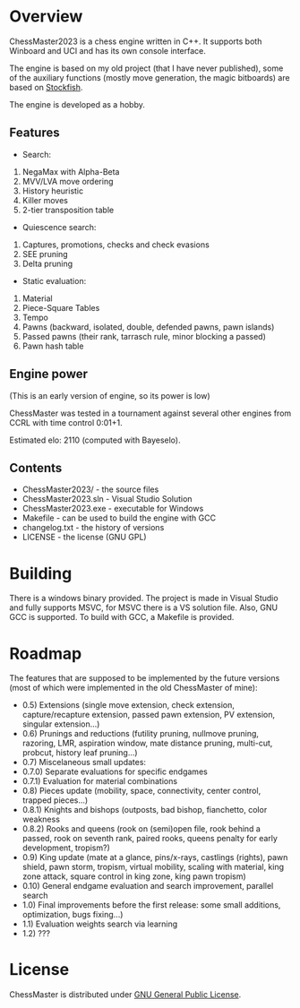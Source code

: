 # Overview
ChessMaster2023 is a chess engine written in C++. It supports both Winboard and UCI and has its own console interface. 

The engine is based on my old project (that I have never published), some of the auxiliary functions (mostly move generation, the magic bitboards) are based on [Stockfish](https://github.com/official-stockfish/Stockfish/tree/master).

The engine is developed as a hobby.

## Features
* Search:
1) NegaMax with Alpha-Beta
2) MVV/LVA move ordering
3) History heuristic
4) Killer moves
5) 2-tier transposition table

* Quiescence search:
1) Captures, promotions, checks and check evasions
2) SEE pruning
3) Delta pruning

* Static evaluation:
1) Material
2) Piece-Square Tables
3) Tempo
4) Pawns (backward, isolated, double, defended pawns, pawn islands)
5) Passed pawns (their rank, tarrasch rule, minor blocking a passed)
6) Pawn hash table

## Engine power
(This is an early version of engine, so its power is low)

ChessMaster was tested in a tournament against several other engines from CCRL
with time control 0:01+1.

Estimated elo: 2110 (computed with Bayeselo).

## Contents
* ChessMaster2023/ - the source files
* ChessMaster2023.sln - Visual Studio Solution
* ChessMaster2023.exe - executable for Windows
* Makefile - can be used to build the engine with GCC
* changelog.txt - the history of versions
* LICENSE - the license (GNU GPL)


# Building
There is a windows binary provided. The project is made in Visual Studio and fully supports MSVC, for MSVC there is a VS solution file. Also, GNU GCC is supported.
To build with GCC, a Makefile is provided.

# Roadmap
The features that are supposed to be implemented by the future versions (most of which were implemented in the old ChessMaster of mine):

* 0.5) Extensions (single move extension, check extension, capture/recapture extension,
	 passed pawn extension, PV extension, singular extension...)
* 0.6) Prunings and reductions (futility pruning, nullmove pruning, razoring, LMR, aspiration window,
	 mate distance pruning, multi-cut, probcut, history leaf pruning...)
* 0.7) Miscelaneous small updates:
* 0.7.0) Separate evaluations for specific endgames
* 0.7.1) Evaluation for material combinations
* 0.8) Pieces update (mobility, space, connectivity, center control, trapped pieces...)
* 0.8.1) Knights and bishops (outposts, bad bishop, fianchetto, color weakness
* 0.8.2) Rooks and queens (rook on (semi)open file, rook behind a passed, rook on seventh rank,
	   paired rooks, queens penalty for early development, tropism?)
* 0.9) King update (mate at a glance, pins/x-rays, castlings (rights), pawn shield, pawn storm, tropism,
	 virtual mobility, scaling with material, king zone attack, square control in king zone, king pawn tropism)
* 0.10) General endgame evaluation and search improvement, parallel search
* 1.0) Final improvements before the first release: some small additions, optimization, bugs fixing...)
* 1.1) Evaluation weights search via learning
* 1.2) ???


# License
ChessMaster is distributed under [GNU General Public License](https://www.gnu.org/licenses/).
